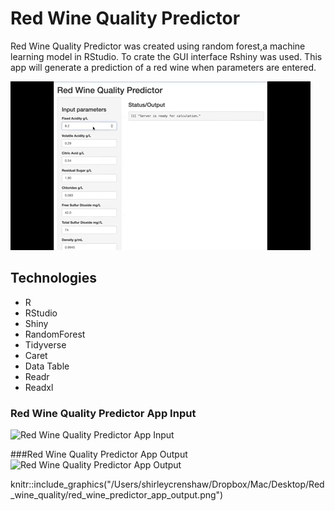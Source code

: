 # Red Wine Quality Predictor <br />

Red Wine Quality Predictor was created using random forest,a machine learning model in RStudio.  To crate the GUI interface Rshiny was used. This app will generate a prediction of a red wine when parameters are entered. 

![Red Wine Quality Predictor App](redwine_predictor.gif "Red Wine Quality Predictor App") <br />

## <a name="technologies"></a> Technologies
* R
* RStudio
* Shiny
* RandomForest
* Tidyverse
* Caret
* Data Table
* Readr
* Readxl

### Red Wine Quality Predictor App Input
![Red Wine Quality Predictor App Input](/Users/shirleycrenshaw/Dropbox/Mac/Desktop/Red_wine_quality/red_wine_predictor_app_input.png "Red Wine Quality Predictor App Input") <br />

###Red Wine Quality Predictor App Output
![Red Wine Quality Predictor App Output](/Users/shirleycrenshaw/Dropbox/Mac/Desktop/Red_wine_quality/red_wine_predictor_app_output.png "Red Wine Quality Predictor App Output") <br />

knitr::include_graphics("/Users/shirleycrenshaw/Dropbox/Mac/Desktop/Red_wine_quality/red_wine_predictor_app_output.png")


